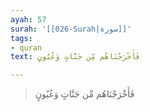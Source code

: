 ```yaml
---
ayah: 57
surah: '[[026-Surah|سورة]]'
tags:
- quran
text: فَأَخْرَجْنَاهُم مِّن جَنَّاتٍ وَعُيُونٍ

---
```

> فَأَخْرَجْنَاهُم مِّن جَنَّاتٍ وَعُيُونٍ
